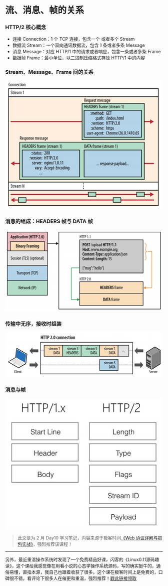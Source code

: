 # 流、消息、帧的关系

### HTTP/2 核心概念

* 连接 Connection：1 个 TCP 连接，包含一个 或者多个 Stream
* 数据流 Stream：一个双向通讯数据流，包含 1 条或者多条 Message
* 消息 Message：对应 HTTP/1 中的请求或者响应，包含一条或者多条 Frame
* 数据帧 Frame：最小单位，以二进制压缩格式存放 HTTP/1 中的内容

### Stream、Message、Frame 间的关系

![image.png](img/http2-4/01.png)

### 消息的组成：HEADERS 帧与 DATA 帧

![image.png](img/http2-4/02.png)

### 传输中无序，接收时组装

![image.png](img/http2-4/03.png)

### 消息与帧

![image.png](img/http2-4/04.png)

> 此文章为 2 月 Day10 学习笔记，内容来源于极客时间[《Web 协议详解与抓包实战》](http://gk.link/a/11UWp)，强烈推荐该课程！

---

另外，最近重温操作系统时发现了一个免费精品好课，闪客的《Linux0.11源码趣读》，这个课给我感觉像在用看小说的心态学操作系统源码，写的确实挺牛的，通俗易懂，直指本源，我自己也跟着收获了很多。这个课在极客时间上是免费的，口碑很不错，看评论下很多人在催更和重温，强烈推荐！[戳此链接领取](https://time.geekbang.org/opencourse/intro/100310101?utm_source=linux_dk&utm_term=linux_dk)
